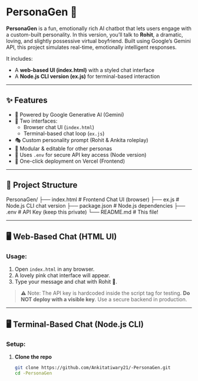 # PersonaGen 💖

**PersonaGen** is a fun, emotionally rich AI chatbot that lets users engage with a custom-built personality. In this version, you’ll talk to **Rohit**, a dramatic, loving, and slightly possessive virtual boyfriend. Built using Google’s Gemini API, this project simulates real-time, emotionally intelligent responses.

It includes:
- A **web-based UI (index.html)** with a styled chat interface
- A **Node.js CLI version (ex.js)** for terminal-based interaction

---

## ✨ Features

- 🧠 Powered by Google Generative AI (Gemini)
- 💬 Two interfaces:
  - Browser chat UI (`index.html`)
  - Terminal-based chat loop (`ex.js`)
- 🎭 Custom personality prompt (Rohit & Ankita roleplay)
- 📂 Modular & editable for other personas
- 🔑 Uses `.env` for secure API key access (Node version)
- 🚀 One-click deployment on Vercel (Frontend)

---

## 📁 Project Structure

PersonaGen/
├── index.html # Frontend Chat UI (browser)
├── ex.js # Node.js CLI chat version
├── package.json # Node.js dependencies
├── .env # API Key (keep this private)
└── README.md # This file!



---

## 🖥️ Web-Based Chat (HTML UI)

### Usage:

1. Open `index.html` in any browser.
2. A lovely pink chat interface will appear.
3. Type your message and chat with Rohit 💬.

> ⚠️ Note: The API key is hardcoded inside the script tag for testing. **Do NOT deploy with a visible key**. Use a secure backend in production.

---

## 🖥️ Terminal-Based Chat (Node.js CLI)

### Setup:

1. **Clone the repo**
   ```bash
   git clone https://github.com/Ankitatiwary21/-PersonaGen.git
   cd -PersonaGen
